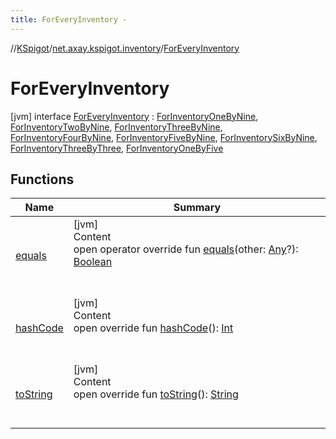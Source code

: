 ```yaml
---
title: ForEveryInventory -
---
```

//[KSpigot](../../index.md)/[net.axay.kspigot.inventory](../index.md)/[ForEveryInventory](index.md)



# ForEveryInventory  
 [jvm] interface [ForEveryInventory](index.md) : [ForInventoryOneByNine](../-for-inventory-one-by-nine/index.md), [ForInventoryTwoByNine](../-for-inventory-two-by-nine/index.md), [ForInventoryThreeByNine](../-for-inventory-three-by-nine/index.md), [ForInventoryFourByNine](../-for-inventory-four-by-nine/index.md), [ForInventoryFiveByNine](../-for-inventory-five-by-nine/index.md), [ForInventorySixByNine](../-for-inventory-six-by-nine/index.md), [ForInventoryThreeByThree](../-for-inventory-three-by-three/index.md), [ForInventoryOneByFive](../-for-inventory-one-by-five/index.md)   


## Functions  
  
|  Name|  Summary| 
|---|---|
| [equals](../../net.axay.kspigot.utils/-registerable-command/index.md#kotlin/Any/equals/#kotlin.Any?/PointingToDeclaration/)| [jvm]  <br>Content  <br>open operator override fun [equals](../../net.axay.kspigot.utils/-registerable-command/index.md#kotlin/Any/equals/#kotlin.Any?/PointingToDeclaration/)(other: [Any](https://kotlinlang.org/api/latest/jvm/stdlib/kotlin/-any/index.html)?): [Boolean](https://kotlinlang.org/api/latest/jvm/stdlib/kotlin/-boolean/index.html)  <br><br><br>
| [hashCode](../../net.axay.kspigot.utils/-registerable-command/index.md#kotlin/Any/hashCode/#/PointingToDeclaration/)| [jvm]  <br>Content  <br>open override fun [hashCode](../../net.axay.kspigot.utils/-registerable-command/index.md#kotlin/Any/hashCode/#/PointingToDeclaration/)(): [Int](https://kotlinlang.org/api/latest/jvm/stdlib/kotlin/-int/index.html)  <br><br><br>
| [toString](../../net.axay.kspigot.utils/-registerable-command/index.md#kotlin/Any/toString/#/PointingToDeclaration/)| [jvm]  <br>Content  <br>open override fun [toString](../../net.axay.kspigot.utils/-registerable-command/index.md#kotlin/Any/toString/#/PointingToDeclaration/)(): [String](https://kotlinlang.org/api/latest/jvm/stdlib/kotlin/-string/index.html)  <br><br><br>


